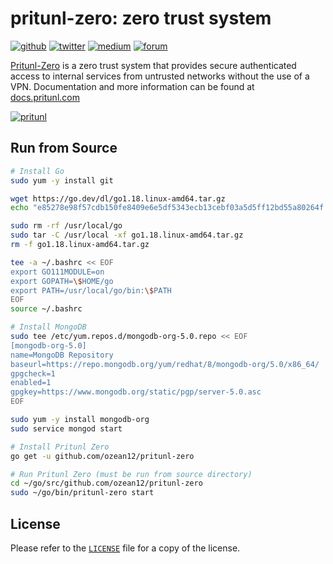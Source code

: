 # pritunl-zero: zero trust system

[![github](https://img.shields.io/badge/github-pritunl-11bdc2.svg?style=flat)](https://github.com/pritunl)
[![twitter](https://img.shields.io/badge/twitter-pritunl-55acee.svg?style=flat)](https://twitter.com/pritunl)
[![medium](https://img.shields.io/badge/medium-pritunl-b32b2b.svg?style=flat)](https://pritunl.medium.com)
[![forum](https://img.shields.io/badge/discussion-forum-ffffff.svg?style=flat)](https://forum.pritunl.com)

[Pritunl-Zero](https://zero.pritunl.com) is a zero trust system
that provides secure authenticated access to internal services from untrusted
networks without the use of a VPN. Documentation and more information can be
found at [docs.pritunl.com](https://docs.pritunl.com/docs/pritunl-zero)

[![pritunl](img/logo_code.png)](https://docs.pritunl.com/docs/pritunl-zero)

## Run from Source

```bash
# Install Go
sudo yum -y install git

wget https://go.dev/dl/go1.18.linux-amd64.tar.gz
echo "e85278e98f57cdb150fe8409e6e5df5343ecb13cebf03a5d5ff12bd55a80264f go1.18.linux-amd64.tar.gz" | sha256sum -c -

sudo rm -rf /usr/local/go
sudo tar -C /usr/local -xf go1.18.linux-amd64.tar.gz
rm -f go1.18.linux-amd64.tar.gz

tee -a ~/.bashrc << EOF
export GO111MODULE=on
export GOPATH=\$HOME/go
export PATH=/usr/local/go/bin:\$PATH
EOF
source ~/.bashrc

# Install MongoDB
sudo tee /etc/yum.repos.d/mongodb-org-5.0.repo << EOF
[mongodb-org-5.0]
name=MongoDB Repository
baseurl=https://repo.mongodb.org/yum/redhat/8/mongodb-org/5.0/x86_64/
gpgcheck=1
enabled=1
gpgkey=https://www.mongodb.org/static/pgp/server-5.0.asc
EOF

sudo yum -y install mongodb-org
sudo service mongod start

# Install Pritunl Zero
go get -u github.com/ozean12/pritunl-zero

# Run Pritunl Zero (must be run from source directory)
cd ~/go/src/github.com/ozean12/pritunl-zero
sudo ~/go/bin/pritunl-zero start
```

## License

Please refer to the [`LICENSE`](LICENSE) file for a copy of the license.
